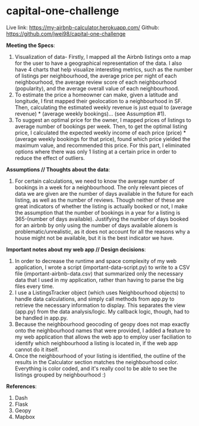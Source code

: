 # capital-one-challenge

Live link: https://my-airbnb-calculator.herokuapp.com/
Github: https://github.com/jwei98/capital-one-challenge


**Meeting the Specs**:
1. Visualization of data- Firstly, I mapped all the Airbnb listings onto a map for the user to have a geographical representation of the data. I also have 4 charts that help visualize interesting metrics, such as the number of listings per neighbourhood, the average price per night of each neighbourhood, the average review score of each neighbourhood (popularity), and the average overall value of each neighbourhood.
2. To estimate the price a homeowner can make, given a latitude and longitude, I first mapped their geolocation to a neighbourhood in SF. Then, calculating the estimated weekly revenue is just equal to (average revenue) * (average weekly bookings)... (see Assumption #1).
3. To suggest an optimal price for the owner, I mapped prices of listings to average number of bookings per week. Then, to get the optimal listing price, I calculated the expected weekly income of each price (price) * (average weekly bookings for that price), found which price yielded the maximum value, and recommended this price. For this part, I eliminated options where there was only 1 listing at a certain price in order to reduce the effect of outliers.


**Assumptions // Thoughts about the data**:
1. For certain calculations, we need to know the average number of bookings in a week for a neighbourhood. The only relevant pieces of data we are given are the number of days available in the future for each listing, as well as the number of reviews. Though neither of these are great indicators of whether the listing is actually booked or not, I make the assumption that the number of bookings in a year for a listing is 365-(number of days available). Justifying the number of days booked for an airbnb by only using the number of days available alonem is problematic/unrealistic, as it does not account for all the reasons why a house might not be available, but it is the best indicator we have.


**Important notes about my web app // Design decisions**:
1. In order to decrease the runtime and space complexity of my web application, I wrote a script (important-data-script.py) to write to a CSV file (important-airbnb-data.csv) that summarized only the necessary data that I used in my application, rather than having to parse the big files every time.
2. I use a ListingsTracker object (which uses Neighbourhood objects) to handle data calculations, and simply call methods from app.py to retrieve the necessary information to display. This separates the view (app.py) from the data analysis/logic. My callback logic, though, had to be handled in app.py.
3. Because the neighbourhood geocoding of geopy does not map exactly onto the neighbourhood names that were provided, I added a feature to my web application that allows the web app to employ user faciliation to identify which neighbourhood a listing is located in, if the web app cannot do it itself.
4. Once the neighbourhood of your listing is identified, the outline of the results in the Calculator section matches the neighbourhood color. Everything is color coded, and it's really cool to be able to see the listings grouped by neighbourhood :)



**References**:
1. Dash
2. Flask
3. Geopy
4. Mapbox

